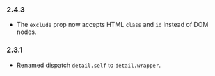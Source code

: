 ### 2.4.3
- The `exclude` prop now accepts HTML `class` and `id` instead of DOM nodes.

### 2.3.1
- Renamed dispatch `detail.self` to `detail.wrapper`.